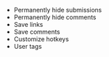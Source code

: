 * Permanently hide submissions
* Permanently hide comments
* Save links
* Save comments
* Customize hotkeys
* User tags
